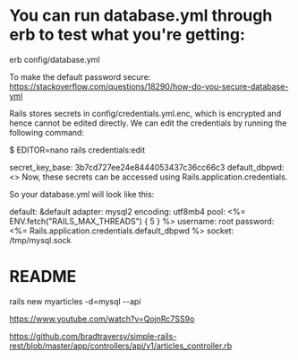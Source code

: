 # You can run database.yml through erb to test what you're getting:
erb config/database.yml

To make the default password secure:
https://stackoverflow.com/questions/18290/how-do-you-secure-database-yml

Rails stores secrets in config/credentials.yml.enc, which is encrypted and hence cannot be edited directly. We can edit the credentials by running the following command:

$ EDITOR=nano rails credentials:edit

secret_key_base: 3b7cd727ee24e8444053437c36cc66c3
default_dbpwd: <<my-secret-password>>
Now, these secrets can be accessed using Rails.application.credentials.

So your database.yml will look like this:

default: &default
  adapter: mysql2
  encoding: utf8mb4
  pool: <%= ENV.fetch("RAILS_MAX_THREADS") { 5 } %>
  username: root
  password: <%= Rails.application.credentials.default_dbpwd %>
  socket: /tmp/mysql.sock

# README

rails new myarticles -d=mysql --api

https://www.youtube.com/watch?v=QojnRc7SS9o

https://github.com/bradtraversy/simple-rails-rest/blob/master/app/controllers/api/v1/articles_controller.rb


